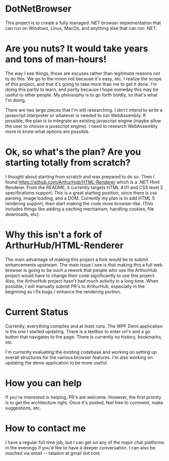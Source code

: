 # DotNetBrowser

This project is to create a fully managed .NET browser implementation that can run on Windows, Linux, MacOs, and anything else that can run .NET.

# Are you nuts? It would take years and tons of man-hours!

The way I see things, those are excuses rather than legitimate reasons not to do this. We go to the moon not because it's easy, etc. I realize the scope of this project, and that it's going to take more than me to get it done. I'm doing this partly to learn, and partly because I hope someday this may be useful to other people. My philosophy is to go forth boldly, so that's what I'm doing.

There are two large pieces that I'm still researching. I don't intend to write a javascript interpreter or whatever is needed to run WebAssembly. If possible, the plan is to integrate an existing javascript engine (maybe allow the user to choose a javascript engine). I need to research WebAssembly more to know what options are possible.

# Ok, so what's the plan? Are you starting totally from scratch?

I thought about starting from scratch and was prepared to do so. Then I found https://github.com/ArthurHub/HTML-Renderer which is a .NET Html Renderer. From the README, it currently targets HTML 4.01 and CSS level 2 specifications support. This is a great starting position, since there is css parsing, image loading, and a DOM. Currently my plan is to add HTML 5 rendering support, then start making the code more browser-like. (This includes things like adding a caching mechanism, handling cookies, file downloads, etc).

# Why this isn't a fork of ArthurHub/HTML-Renderer

The main advantage of making this project a fork would be to submit enhancements upstream. The main issue I see is that making this a full web browser is going to be such a rework that people who use the ArthurHub project would have to change their code significantly to use this project. Also, the ArthurHub project hasn't had much activity in a long time. When possible, I will manually submit PR's to ArthurHub, especially in the beginning as I fix bugs / enhance the rendering portion.

# Current Status

Currently, everything compiles and at least runs. The WPF Demi application is the one I started updating. There is a textbox to enter url's and a go button that navigates to the page. There is currently no history, bookmarks, etc. 

I'm currently evaluating the existing codebase and working on setting up overall structures for the various browser features. I'm also working on updating the demo application to be more useful.

# How you can help

 If you're interested in helping, PR's are welcome. However, the first priority is to get the architecture right. Once it's posted, feel free to comment, make suggestions, etc.

# How to contact me

 I have a regular full time job, but I can get on any of the major chat platforms in the evenings if you'd like to have a deeper conversation. I can also be reached via email -- taladon at gmail dot com